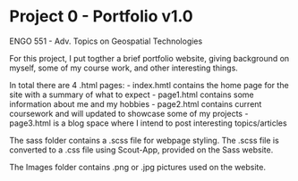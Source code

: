 # Project 0 - Portfolio v1.0

ENGO 551 - Adv. Topics on Geospatial Technologies

For this project, I put togther a brief portfolio website, giving background on myself,
some of my course work, and other interesting things.

In total there are 4 .html pages:
	- index.hmtl contains the home page for the site with a summary of what to expect
	- page1.html contains some information about me and my hobbies
	- page2.html contains current coursework and will updated to showcase some of my projects
	- page3.html is a blog space where I intend to post interesting topics/articles

The sass folder contains a .scss file for webpage styling. 
The .scss file is converted to a .css file using Scout-App, provided on the Sass website.

The Images folder contains .png or .jpg pictures used on the website. 